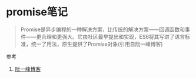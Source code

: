 # promise笔记


>  Promise是异步编程的一种解决方案，比传统的解决方案——回调函数和事件——更合理和更强大。它由社区最早提出和实现，ES6将其写进了语言标准，统一了用法，原生提供了Promise对象(引用自阮一峰博客)

参考

1. [阮一峰博客](http://es6.ruanyifeng.com/#docs/promise)
